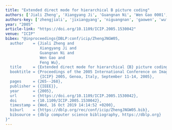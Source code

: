 ```yaml
---
title: "Extended direct mode for hierarchical B picture coding"
authors: ['Jiali Zheng', 'Xiangyang Ji', 'Guangnan Ni', 'Wen Gao 0001', 'Feng Wu']
authors-key: ['zhengjiali', 'jixiangyang', 'niguangnan', 'gaowen', 'wufeng']
year: "2005"
article-link: "https://doi.org/10.1109/ICIP.2005.1530042"
venue: "ICIP"
bibex: "@inproceedings{DBLP:conf/icip/ZhengJNGW05,
  author    = {Jiali Zheng and
               Xiangyang Ji and
               Guangnan Ni and
               Wen Gao and
               Feng Wu},
  title     = {Extended direct mode for hierarchical {B} picture coding},
  booktitle = {Proceedings of the 2005 International Conference on Image Processing,
               {ICIP} 2005, Genoa, Italy, September 11-14, 2005},
  pages     = {265--268},
  publisher = {{IEEE}},
  year      = {2005},
  url       = {https://doi.org/10.1109/ICIP.2005.1530042},
  doi       = {10.1109/ICIP.2005.1530042},
  timestamp = {Wed, 16 Oct 2019 14:14:52 +0200},
  biburl    = {https://dblp.org/rec/conf/icip/ZhengJNGW05.bib},
  bibsource = {dblp computer science bibliography, https://dblp.org}
}"
---
```

